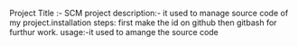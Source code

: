 Project Title :- SCM project description:- it used to manage source code of my project.installation steps: first make the id on github then gitbash for furthur work. usage:-it used to amange the source code
